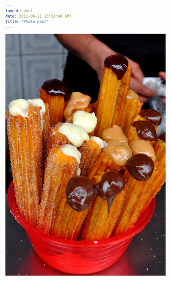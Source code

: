 ```yaml
---
layout: post
date: 2011-06-21 13:53:48 GMT
title: "Photo post"
---
```

![travisj](/images/2cb97f1342c17387f121eb4b1d5422d8ddd764ea3ed72a41e292e778b54b3503.jpg)

<p> </p>